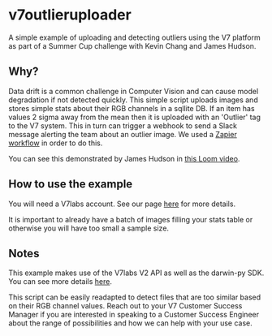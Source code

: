 # v7outlieruploader

A simple example of uploading and detecting outliers using the V7 platform as part of a Summer Cup challenge with Kevin Chang and James Hudson.

## Why?
Data drift is a common challenge in Computer Vision and can cause model degradation if not detected quickly. This simple script uploads images and stores simple stats about their RGB channels in a sqllite DB. If an item has values 2 sigma away from the mean then it is uploaded with an 'Outlier' tag to the V7 system. This in turn can trigger a webhook to send a Slack message alerting the team about an outlier image. We used a [Zapier workflow](https://zapier.com/shared/da5be18e8019d3865ec01b0f106dbf044971455a) in order to do this.

You can see this demonstrated by James Hudson in [this Loom video](https://www.loom.com/share/2a261e2434fc409f9720b910956334b5).

## How to use the example
You will need a V7labs account. See our page [here](https://www.v7labs.com/) for more details.

It is important to already have a batch of images filling your stats table or otherwise you will have too small a sample size.


## Notes
This example makes use of the V7labs V2 API as well as the darwin-py SDK. You can see more details [here](https://docs.v7labs.com/v2.0/reference/introduction).

This script can be easily readapted to detect files that are too similar based on their RGB channel values. Reach out to your V7 Customer Success Manager if you are interested in speaking to a Customer Success Engineer about the range of possibilities and how we can help with your use case.


